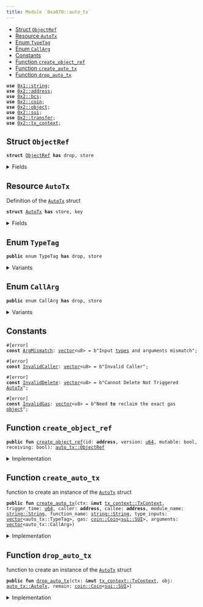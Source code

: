 ```yaml
---
title: Module `0xa070::auto_tx`
---
```




-  [Struct `ObjectRef`](#0xa070_auto_tx_ObjectRef)
-  [Resource `AutoTx`](#0xa070_auto_tx_AutoTx)
-  [Enum `TypeTag`](#0xa070_auto_tx_TypeTag)
-  [Enum `CallArg`](#0xa070_auto_tx_CallArg)
-  [Constants](#@Constants_0)
-  [Function `create_object_ref`](#0xa070_auto_tx_create_object_ref)
-  [Function `create_auto_tx`](#0xa070_auto_tx_create_auto_tx)
-  [Function `drop_auto_tx`](#0xa070_auto_tx_drop_auto_tx)


<pre><code><b>use</b> <a href="../move-stdlib/string.md#0x1_string">0x1::string</a>;
<b>use</b> <a href="../sui-framework/address.md#0x2_address">0x2::address</a>;
<b>use</b> <a href="../sui-framework/bcs.md#0x2_bcs">0x2::bcs</a>;
<b>use</b> <a href="../sui-framework/coin.md#0x2_coin">0x2::coin</a>;
<b>use</b> <a href="../sui-framework/object.md#0x2_object">0x2::object</a>;
<b>use</b> <a href="../sui-framework/sui.md#0x2_sui">0x2::sui</a>;
<b>use</b> <a href="../sui-framework/transfer.md#0x2_transfer">0x2::transfer</a>;
<b>use</b> <a href="../sui-framework/tx_context.md#0x2_tx_context">0x2::tx_context</a>;
</code></pre>



<a name="0xa070_auto_tx_ObjectRef"></a>

## Struct `ObjectRef`



<pre><code><b>struct</b> <a href="auto_tx.md#0xa070_auto_tx_ObjectRef">ObjectRef</a> <b>has</b> drop, store
</code></pre>



<details>
<summary>Fields</summary>


<dl>
<dt>
<code>id: <b>address</b></code>
</dt>
<dd>

</dd>
<dt>
<code>version: <a href="../move-stdlib/u64.md#0x1_u64">u64</a></code>
</dt>
<dd>

</dd>
<dt>
<code>mutable: bool</code>
</dt>
<dd>

</dd>
<dt>
<code>receiving: bool</code>
</dt>
<dd>

</dd>
</dl>


</details>

<a name="0xa070_auto_tx_AutoTx"></a>

## Resource `AutoTx`

Definition of the <code><a href="auto_tx.md#0xa070_auto_tx_AutoTx">AutoTx</a></code> struct


<pre><code><b>struct</b> <a href="auto_tx.md#0xa070_auto_tx_AutoTx">AutoTx</a> <b>has</b> store, key
</code></pre>



<details>
<summary>Fields</summary>


<dl>
<dt>
<code>id: <a href="../sui-framework/object.md#0x2_object_UID">object::UID</a></code>
</dt>
<dd>

</dd>
<dt>
<code>trigger_time: <a href="../move-stdlib/u64.md#0x1_u64">u64</a></code>
</dt>
<dd>

</dd>
<dt>
<code>caller: <b>address</b></code>
</dt>
<dd>

</dd>
<dt>
<code>callee: <b>address</b></code>
</dt>
<dd>

</dd>
<dt>
<code>module_name: <a href="../move-stdlib/vector.md#0x1_vector">vector</a>&lt;u8&gt;</code>
</dt>
<dd>

</dd>
<dt>
<code>function_name: <a href="../move-stdlib/vector.md#0x1_vector">vector</a>&lt;u8&gt;</code>
</dt>
<dd>

</dd>
<dt>
<code>type_inputs: <a href="../move-stdlib/vector.md#0x1_vector">vector</a>&lt;u8&gt;</code>
</dt>
<dd>

</dd>
<dt>
<code>gas_id: <b>address</b></code>
</dt>
<dd>

</dd>
<dt>
<code>arguments: <a href="../move-stdlib/vector.md#0x1_vector">vector</a>&lt;u8&gt;</code>
</dt>
<dd>

</dd>
</dl>


</details>

<a name="0xa070_auto_tx_TypeTag"></a>

## Enum `TypeTag`



<pre><code><b>public</b> enum TypeTag <b>has</b> drop, store
</code></pre>



<details>
<summary>Variants</summary>


<dl>
<dt>
Variant <code>Bool</code>
</dt>
<dd>

</dd>
<dt>
Variant <code>U8</code>
</dt>
<dd>

</dd>
<dt>
Variant <code>U64</code>
</dt>
<dd>

</dd>
<dt>
Variant <code>U128</code>
</dt>
<dd>

</dd>
<dt>
Variant <code>Address</code>
</dt>
<dd>

</dd>
<dt>
Variant <code>Signer_not_supported</code>
</dt>
<dd>

</dd>
<dt>
Variant <code>Vector_not_supported</code>
</dt>
<dd>

</dd>
<dt>
Variant <code>Struct_not_supported</code>
</dt>
<dd>

</dd>
<dt>
Variant <code>U16</code>
</dt>
<dd>

</dd>
<dt>
Variant <code>U32</code>
</dt>
<dd>

</dd>
<dt>
Variant <code>U256</code>
</dt>
<dd>

</dd>
</dl>


</details>

<a name="0xa070_auto_tx_CallArg"></a>

## Enum `CallArg`



<pre><code><b>public</b> enum CallArg <b>has</b> drop, store
</code></pre>



<details>
<summary>Variants</summary>


<dl>
<dt>
Variant <code>Pure</code>
</dt>
<dd>

</dd>

<dl>
<dt>
<code>pos0: <a href="../move-stdlib/vector.md#0x1_vector">vector</a>&lt;u8&gt;</code>
</dt>
<dd>

</dd>
</dl>

<dt>
Variant <code>Object</code>
</dt>
<dd>

</dd>

<dl>
<dt>
<code>pos0: <a href="auto_tx.md#0xa070_auto_tx_ObjectRef">auto_tx::ObjectRef</a></code>
</dt>
<dd>

</dd>
</dl>

</dl>


</details>

<a name="@Constants_0"></a>

## Constants


<a name="0xa070_auto_tx_ArgMismatch"></a>



<pre><code>#[error]
<b>const</b> <a href="auto_tx.md#0xa070_auto_tx_ArgMismatch">ArgMismatch</a>: <a href="../move-stdlib/vector.md#0x1_vector">vector</a>&lt;u8&gt; = b"Input <a href="../sui-framework/types.md#0x2_types">types</a> and arguments mismatch";
</code></pre>



<a name="0xa070_auto_tx_InvalidCaller"></a>



<pre><code>#[error]
<b>const</b> <a href="auto_tx.md#0xa070_auto_tx_InvalidCaller">InvalidCaller</a>: <a href="../move-stdlib/vector.md#0x1_vector">vector</a>&lt;u8&gt; = b"Invalid Caller";
</code></pre>



<a name="0xa070_auto_tx_InvalidDelete"></a>



<pre><code>#[error]
<b>const</b> <a href="auto_tx.md#0xa070_auto_tx_InvalidDelete">InvalidDelete</a>: <a href="../move-stdlib/vector.md#0x1_vector">vector</a>&lt;u8&gt; = b"Cannot Delete Not Triggered <a href="auto_tx.md#0xa070_auto_tx_AutoTx">AutoTx</a>";
</code></pre>



<a name="0xa070_auto_tx_InvalidGas"></a>



<pre><code>#[error]
<b>const</b> <a href="auto_tx.md#0xa070_auto_tx_InvalidGas">InvalidGas</a>: <a href="../move-stdlib/vector.md#0x1_vector">vector</a>&lt;u8&gt; = b"Need <b>to</b> reclaim the exact gas <a href="../sui-framework/object.md#0x2_object">object</a>";
</code></pre>



<a name="0xa070_auto_tx_create_object_ref"></a>

## Function `create_object_ref`



<pre><code><b>public</b> <b>fun</b> <a href="auto_tx.md#0xa070_auto_tx_create_object_ref">create_object_ref</a>(id: <b>address</b>, version: <a href="../move-stdlib/u64.md#0x1_u64">u64</a>, mutable: bool, receiving: bool): <a href="auto_tx.md#0xa070_auto_tx_ObjectRef">auto_tx::ObjectRef</a>
</code></pre>



<details>
<summary>Implementation</summary>


<pre><code><b>public</b> <b>fun</b> <a href="auto_tx.md#0xa070_auto_tx_create_object_ref">create_object_ref</a>(id: <b>address</b>, version: <a href="../move-stdlib/u64.md#0x1_u64">u64</a>, mutable: bool, receiving: bool): <a href="auto_tx.md#0xa070_auto_tx_ObjectRef">ObjectRef</a> {
    <a href="auto_tx.md#0xa070_auto_tx_ObjectRef">ObjectRef</a> {
        id,
        version,
        mutable,
        receiving,
    }
}
</code></pre>



</details>

<a name="0xa070_auto_tx_create_auto_tx"></a>

## Function `create_auto_tx`

function to create an instance of the <code><a href="auto_tx.md#0xa070_auto_tx_AutoTx">AutoTx</a></code> struct


<pre><code><b>public</b> <b>fun</b> <a href="auto_tx.md#0xa070_auto_tx_create_auto_tx">create_auto_tx</a>(ctx: &<b>mut</b> <a href="../sui-framework/tx_context.md#0x2_tx_context_TxContext">tx_context::TxContext</a>, trigger_time: <a href="../move-stdlib/u64.md#0x1_u64">u64</a>, caller: <b>address</b>, callee: <b>address</b>, module_name: <a href="../move-stdlib/string.md#0x1_string_String">string::String</a>, function_name: <a href="../move-stdlib/string.md#0x1_string_String">string::String</a>, type_inputs: <a href="../move-stdlib/vector.md#0x1_vector">vector</a>&lt;auto_tx::TypeTag&gt;, gas: <a href="../sui-framework/coin.md#0x2_coin_Coin">coin::Coin</a>&lt;<a href="../sui-framework/sui.md#0x2_sui_SUI">sui::SUI</a>&gt;, arguments: <a href="../move-stdlib/vector.md#0x1_vector">vector</a>&lt;auto_tx::CallArg&gt;)
</code></pre>



<details>
<summary>Implementation</summary>


<pre><code><b>public</b> <b>fun</b> <a href="auto_tx.md#0xa070_auto_tx_create_auto_tx">create_auto_tx</a>(
    ctx: &<b>mut</b> TxContext,
    trigger_time: <a href="../move-stdlib/u64.md#0x1_u64">u64</a>,
    caller: <b>address</b>,
    callee: <b>address</b>,
    module_name: String,
    function_name: String,
    type_inputs: <a href="../move-stdlib/vector.md#0x1_vector">vector</a>&lt;TypeTag&gt;,
    gas: Coin&lt;SUI&gt;,
    arguments: <a href="../move-stdlib/vector.md#0x1_vector">vector</a>&lt;CallArg&gt;
): () {
    // Transfer the gas (<a href="../sui-framework/coin.md#0x2_coin">coin</a>) <b>to</b> the package <b>address</b>
    <b>let</b> gas_id = <a href="../sui-framework/object.md#0x2_object_id_to_address">object::id_to_address</a>(&<a href="../sui-framework/object.md#0x2_object_id">object::id</a>(&gas));
    public_transfer(gas, address::from_u256(0xa070));
    // Ensure type_inputs and arguments have a one-<b>to</b>-one correspondence
    <b>let</b> len = <a href="../move-stdlib/vector.md#0x1_vector_length">vector::length</a>(&type_inputs);

    // Ensure type_inputs and arguments have a one-<b>to</b>-one correspondence
    <b>assert</b>!(len== <a href="../move-stdlib/vector.md#0x1_vector_length">vector::length</a>(&arguments), <a href="auto_tx.md#0xa070_auto_tx_ArgMismatch">ArgMismatch</a>);
    <b>let</b> <b>mut</b> i = 0;
    <b>while</b> (i &lt; len) {
        <b>let</b> input = <a href="../move-stdlib/vector.md#0x1_vector_borrow">vector::borrow</a>(&type_inputs, i);
        <b>let</b> arg = <a href="../move-stdlib/vector.md#0x1_vector_borrow">vector::borrow</a>(&arguments, i);
        match(arg) {
            CallArg::Pure(_)=&gt; {
                match(input) {
                    TypeTag::Vector_not_supported =&gt; { <b>assert</b>!(<b>false</b>, <a href="auto_tx.md#0xa070_auto_tx_ArgMismatch">ArgMismatch</a>); },
                    TypeTag::Struct_not_supported =&gt; { <b>assert</b>!(<b>false</b>, <a href="auto_tx.md#0xa070_auto_tx_ArgMismatch">ArgMismatch</a>); },
                    TypeTag::Signer_not_supported =&gt; { <b>assert</b>!(<b>false</b>, <a href="auto_tx.md#0xa070_auto_tx_ArgMismatch">ArgMismatch</a>); },
                    _ =&gt; { }
                }
            },
            CallArg::Object(_) =&gt; {
                match(input) {
                    TypeTag::Address =&gt; {},
                    _ =&gt; { <b>assert</b>!(<b>false</b>, <a href="auto_tx.md#0xa070_auto_tx_ArgMismatch">ArgMismatch</a>); }
                }
            }
        };
        i = i + 1;
    };

    // Create the <a href="auto_tx.md#0xa070_auto_tx_AutoTx">AutoTx</a> <a href="../sui-framework/object.md#0x2_object">object</a>
    <b>let</b> <a href="auto_tx.md#0xa070_auto_tx">auto_tx</a> = <a href="auto_tx.md#0xa070_auto_tx_AutoTx">AutoTx</a> {
        id: <a href="../sui-framework/object.md#0x2_object_new">object::new</a>(ctx),
        trigger_time,
        caller,
        callee,
        module_name: *<a href="../move-stdlib/string.md#0x1_string_as_bytes">string::as_bytes</a>(&module_name),
        function_name: *<a href="../move-stdlib/string.md#0x1_string_as_bytes">string::as_bytes</a>(&function_name),
        type_inputs: <a href="../move-stdlib/bcs.md#0x1_bcs_to_bytes">bcs::to_bytes</a>(&type_inputs),
        gas_id: gas_id,
        arguments: <a href="../move-stdlib/bcs.md#0x1_bcs_to_bytes">bcs::to_bytes</a>(&arguments),
    };

    // Transfer the <a href="auto_tx.md#0xa070_auto_tx_AutoTx">AutoTx</a> <a href="../sui-framework/object.md#0x2_object">object</a> <b>to</b> the package <b>address</b>
    public_transfer(<a href="auto_tx.md#0xa070_auto_tx">auto_tx</a>, address::from_u256(0xa070));

}
</code></pre>



</details>

<a name="0xa070_auto_tx_drop_auto_tx"></a>

## Function `drop_auto_tx`

function to create an instance of the <code><a href="auto_tx.md#0xa070_auto_tx_AutoTx">AutoTx</a></code> struct


<pre><code><b>public</b> <b>fun</b> <a href="auto_tx.md#0xa070_auto_tx_drop_auto_tx">drop_auto_tx</a>(ctx: &<b>mut</b> <a href="../sui-framework/tx_context.md#0x2_tx_context_TxContext">tx_context::TxContext</a>, obj: <a href="auto_tx.md#0xa070_auto_tx_AutoTx">auto_tx::AutoTx</a>, remain: <a href="../sui-framework/coin.md#0x2_coin_Coin">coin::Coin</a>&lt;<a href="../sui-framework/sui.md#0x2_sui_SUI">sui::SUI</a>&gt;)
</code></pre>



<details>
<summary>Implementation</summary>


<pre><code><b>public</b> <b>fun</b> <a href="auto_tx.md#0xa070_auto_tx_drop_auto_tx">drop_auto_tx</a>(
    ctx: &<b>mut</b> TxContext,
    obj: <a href="auto_tx.md#0xa070_auto_tx_AutoTx">AutoTx</a>,
    remain: Coin&lt;SUI&gt;
): () {
    // TODO: add cancel logic for deleting not triggered <a href="auto_tx.md#0xa070_auto_tx_AutoTx">AutoTx</a>, and reclaim gas.
    <b>let</b> epoch_start = ctx.epoch_timestamp_ms();
    <b>assert</b>!(epoch_start&gt;obj.trigger_time, <a href="auto_tx.md#0xa070_auto_tx_InvalidDelete">InvalidDelete</a>);

    // claim back remaining gas
    <b>let</b> gas_id = <a href="../sui-framework/object.md#0x2_object_id_to_address">object::id_to_address</a>(&<a href="../sui-framework/object.md#0x2_object_id">object::id</a>(&remain));
    <b>assert</b>!(gas_id == obj.gas_id, <a href="auto_tx.md#0xa070_auto_tx_InvalidGas">InvalidGas</a>);

    // only caller can delete
    <b>assert</b>!(obj.caller == ctx.sender(), <a href="auto_tx.md#0xa070_auto_tx_InvalidCaller">InvalidCaller</a>);

    // <a href="../sui-framework/transfer.md#0x2_transfer">transfer</a> gas back <b>to</b> caller
    public_transfer(remain, obj.caller);


    <b>let</b> <a href="auto_tx.md#0xa070_auto_tx_AutoTx">AutoTx</a> { id, .. } = obj;
    <a href="../sui-framework/object.md#0x2_object_delete">object::delete</a>(id);

}
</code></pre>



</details>
